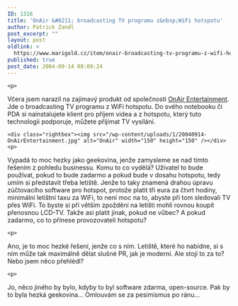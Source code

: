 ```yaml
---
ID: 1316
title: 'OnAir &#8211; broadcasting TV programu z&nbsp;WiFi hotspotu'
author: Patrick Zandl
post_excerpt: ""
layout: post
oldlink: >
  https://www.marigold.cz/item/onair-broadcasting-tv-programu-z-wifi-hotspotu
published: true
post_date: 2004-09-14 08:09:24
---
```

	<p>
Včera jsem narazil na zajímavý produkt od společnosti <a href="http://www.onairentertainment.com/">OnAir Entertainment</a>. Jde o broadcasting TV programu z WiFi hotspotu. Do svého notebooku či PDA si nainstalujete klient pro příjem videa a z hotspotu, který tuto technologii podporuje, můžete přijímat TV vysílání. </p>

	<div class="rightbox"><img src="/wp-content/uploads/1/20040914-OnAirEntertainment.jpg" alt="OnAir" width="150" height="150" /></div>
	<p>
Vypadá to moc hezky jako geekovina, jenže zamysleme se nad tímto řešením z pohledu businessu. Komu to co vydělá? Uživatel to bude používat, pokud to bude zadarmo a pokud bude v dosahu hotspotu, tedy umím si představit třeba letiště. Jenže to taky znamená drahou úpravu zúčtovacího software pro hotspot, protože platit tři eura za čtvrt hodiny, minimální letištní taxu za WiFi, to není moc na to, abyste při tom sledovali TV přes WiFi. To byste si při větším zpoždění na letišti mohli rovnou koupit přenosnou LCD-TV. Takže asi platit jinak, pokud ne vůbec? A pokud zadarmo, co to přinese provozovateli hotspotu?</p>

	<p>
Ano, je to moc hezké řešení, jenže co s ním. Letiště, které ho nabídne, si s ním může tak maximálně dělat slušné PR, jak je moderní. Ale stojí to za to? Nebo jsem něco přehlédl?</p>

	<p>
Jo, něco jiného by bylo, kdyby to byl software zdarma, open-source. Pak by to byla hezká geekovina&#8230; Omlouvám se za pesimismus po ránu&#8230;
</p>
